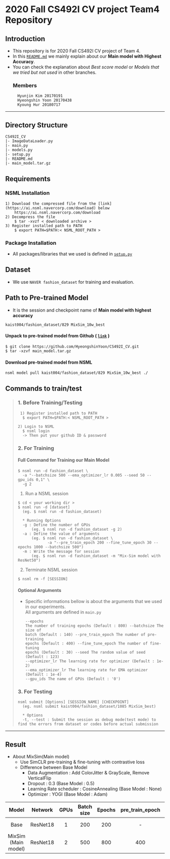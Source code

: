 # 2020 Fall CS492I CV project Team4 Repository

## Introduction
- This repository is for 2020 Fall CS492I CV project of Team 4.  
- In this [```README.md```](https://github.com/HyeongshinYoon/CS492I_CV/blob/master/README.md) we mainly explain about our **Main model with Highest Accuracy**.  
- You can check the explanation about *Best score model* or *Models that we tried but not used* in other branches.
	### Members
	    Hyunjin Kim 20170191
		Hyeongshin Yoon 20170438
		Kyoung Hur 20180717
***

## Directory Structure
<pre><code>CS492I_CV
|- ImageDataLoader.py
|- main.py
|- models.py
|- setup.py
|- README.md
|- main_model.tar.gz
</code></pre>
## Requirements
### NSML Installation
<pre><code>1) Download the compressed file from the [link](https://ai.nsml.navercorp.com/download) below
    https://ai.nsml.navercorp.com/download
2) Decompress the file
    $ tar -xvzf < downloaded archive >
3) Register installed path to PATH
    $ export PATH=$PATH:< NSML_ROOT_PATH >
</code></pre>
### Package Installation
- All packages/libraries that we used is defined in [```setup.py```](https://github.com/HyeongshinYoon/CS492I_CV/blob/master/setup.py)

## Dataset
- We use ```NAVER fashion_dataset``` for training and evaluation.
## Path to Pre-trained Model 
- It is the session and checkpoint name of **Main model with highest accuracy**
<pre><code>kaist004/fashion_dataset/829 MixSim_10w_best
</code></pre>
#### Unpack to pre-trained model from Github ( [```link```](https://github.com/HyeongshinYoon/CS492I_CV/blob/master/main_model.tar.gz) )
<pre><code>$ git clone https://github.com/HyeongshinYoon/CS492I_CV.git
$ tar -xzvf main_model.tar.gz</pre></code>

#### Download pre-trained model from NSML
<pre><code>nsml model pull kaist004/fashion_dataset/829 MixSim_10w_best ./
</code></pre>

## Commands to train/test
> ### 1. Before Training/Testing
> <pre><code> 1) Register installed path to PATH
>   $ export PATH=$PATH:< NSML_ROOT_PATH >
> 
> 2) Login to NSML
>   $ nsml login
>   -> Then put your github ID & password
> </code></pre>
> 
> ### 2. For Training
> #### Full Command for Training our Main Model
> <pre><code>$ nsml run -d fashion_dataset \
>   -a "--batchsize 500 --ema_optimizer_lr 0.005 --seed 50 --gpu_ids 0,1" \
>   -g 2
> </code></pre>
> 1) Run a NSML session
> <pre><code>$ cd < your working dir >
> $ nsml run -d [dataset]
>   (eg. $ nsml run -d fashion_dataset)
> 
>   * Running Options
>   -g : Define the number of GPUs 
>       (eg. $ nsml run -d fashion_dataset -g 2)
>   -a : Define the value of arguments
>       (eg. $ nsml run -d fashion_dataset \ 
>              -a "--pre_train_epoch 200 --fine_tune_epoch 30 --epochs 1000 --batchsize 500")
>   -m : Write the message for session
>       (eg. $ nsml run -d fashion_dataset -m "Mix-Sim model with ResNet50")
> </code></pre>
> 2) Terminate NSML session
> <pre><code>$ nsml rm -f [SESSION]
> </code></pre>
> #### Optional Arguments
> - Specific informations bellow is about the arguments that we used in our experiments.   
> All arguments are defined in ```main.py```
	<pre><code>--epochs		    The number of training epochs (Default : 800)
	--batchsize		    The size of batch (Default : 140)
	--pre_train_epoch	The number of pre-training epochs (Default : 400)
	--fine_tune_epoch 	The number of fine-tuning epochs (Default : 30)
	--seed			    The random value of seed (Default : 123)
	--optimizer_lr 		The learning rate for optimizer (Default : 1e-2)
	--ema_optimizer_lr	The learning rate for EMA optimizer (Default : 1e-4)
	--gpu_ids		    The name of GPUs (Default : '0')</code></pre>
> 
> ### 3. For Testing
> <pre><code>nsml submit [Options] [SESSION_NAME] [CHECKPOINT]
>   (eg. nsml submit kaist004/fashion_dataset/1085 MixSim_best)
> 
>   * Options
>   -t, --test : Submit the session as debug mode(test mode) to find the errors from dataset or codes before actual submission
> </code></pre>

***

## Result
- About MixSim(Main model)
  - Use SimCLR pre-training & fine-tuning with contrastive loss 
  - Difference between Base Model
    - Data Augmentation : Add ColorJitter & GrayScale, Remove VerticalFlip
    - Dropout : 0.3 (Base Model : 0.5)
    - Learning Rate scheduler : CosineAnnealing (Base Model : None)
    - Optimizer : YOGI (Base Model : Adam)
  
|Model|Network|GPUs|Batch size|Epochs|pre_train_epoch|fine_tune_epoch|optimizer_lr|ema_optimizer_lr|acc_top1(%)|acc_top5(%)|Session (checkpoint)|
|:------:|:---:|:---:|:---:|:---:|:---:|:---:|:---:|:---:|:---:|:---:|:---:|
|Base|ResNet18|1|200|200|-|-|0.0001|0.0001|10.90|21.25|kaist004/fashion_dataset/53 (Res18MM_best)
|MixSim (Main model)|ResNet18|2|500|800|400|30|0.01|0.005|27.92|50.19|kaist004/fashion_dataset/829 (MixSim_10w_best)